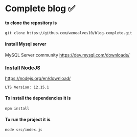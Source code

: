 # Complete blog ✅
#### to clone the repository is 
```git clone https://github.com/wenealves10/blog-complete.git ```
#### install Mysql server
 MySQL Server community
 https://dev.mysql.com/downloads/

### Install NodeJS
https://nodejs.org/en/download/

```LTS Version: 12.15.1```

#### To install the dependencies it is
```npm install```
#### To run the project it is
```node src/index.js```

